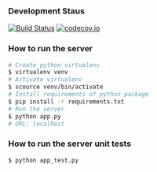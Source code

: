 ### Development Staus

[![Build Status](https://travis-ci.org/crazyguitar/cheatsheet.svg)](https://travis-ci.org/crazyguitar/cheatsheet)
[![codecov.io](https://codecov.io/github/crazyguitar/cheatsheet/coverage.svg?branch=master)](https://codecov.io/github/crazyguitar/cheatsheet?branch=master)

### How to run the server

```bash
# Create python virtualenv
$ virtualenv venv
# Activate virtualenv
$ scource venv/bin/activate
# Install requirements of python package
$ pip install -r requirements.txt
# Run the server
$ python app.py
# URL: localhost
```

### How to run the server unit tests

```bash
$ python app_test.py
```
